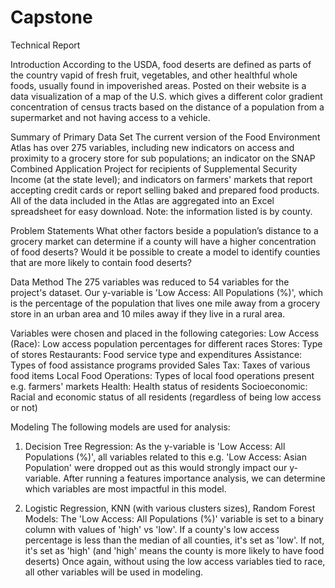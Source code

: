 # Capstone

Technical Report

Introduction 
According to the USDA, food deserts are defined as parts of the country vapid of fresh fruit, vegetables, and other healthful whole foods, usually found in impoverished areas.  Posted on their website is a data visualization of a map of the U.S. which gives a different color gradient concentration of census tracts based on the distance of a population from a supermarket and not having access to a vehicle.

Summary of Primary Data Set
The current version of the Food Environment Atlas has over 275 variables, including new indicators on access and proximity to a grocery store for sub populations; an indicator on the SNAP Combined Application Project for recipients of Supplemental Security Income (at the state level); and indicators on farmers' markets that report accepting credit cards or report selling baked and prepared food products. All of the data included in the Atlas are aggregated into an Excel spreadsheet for easy download. Note: the information listed is by county.

Problem Statements 
What other factors beside a population’s distance to a grocery market can determine if a county will have a higher concentration of food deserts? Would it be possible to create a model to identify counties that are more likely to contain food deserts?

Data Method
The 275 variables was reduced to 54 variables for the project's dataset. Our y-variable is 'Low Access: All Populations (%)', which is the percentage of the population that lives one mile away from a grocery store in an urban area and 10 miles away if they live in a rural area.

Variables were chosen and placed in the following categories:
Low Access (Race): Low access population percentages for different races
Stores: Type of stores
Restaurants: Food service type and expenditures
Assistance: Types of food assistance programs provided
Sales Tax: Taxes of various food items
Local Food Operations: Types of local food operations present e.g. farmers' markets 
Health: Health status of residents
Socioeconomic: Racial and economic status of all residents (regardless of being low access or not) 


Modeling
The following models are used for analysis:

1. Decision Tree Regression: As the y-variable is 'Low Access: All Populations (%)', all variables related to this e.g. 'Low Access: Asian Population' were dropped out as this would strongly impact our y-variable. After running a features importance analysis, we can determine which variables are most impactful in this model.

2. Logistic Regression, KNN (with various clusters sizes), Random Forest Models: The 'Low Access: All Populations (%)' variable is set to a binary column with values of 'high' vs 'low'. If a county's low access percentage is less than the median of all counties, it's set as 'low'. If not, it's set as 'high' (and 'high' means the county is more likely to have food deserts) Once again, without using the low access variables tied to race, all other variables will be used in modeling.